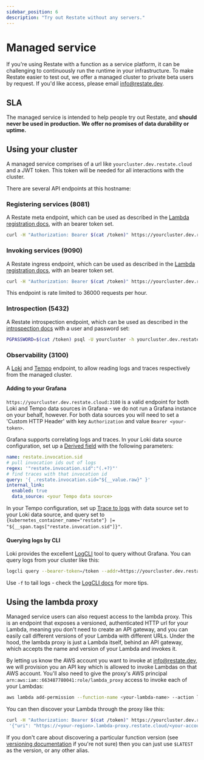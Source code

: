 ```yaml
---
sidebar_position: 6
description: "Try out Restate without any servers."
---
```


# Managed service

If you're using Restate with a function as a service platform, it can be challenging to 
continuously run the runtime in your infrastructure. To make Restate easier to test out,
we offer a managed cluster to private beta users by request. If you'd like access,
please email [info@restate.dev](mailto:info@restate.dev).

## SLA
The managed service is intended to help people try out Restate, and **should never be used in
production. We offer no promises of data durability or uptime.**

## Using your cluster
A managed service comprises of a url like `yourcluster.dev.restate.cloud` and a JWT token. This
token will be needed for all interactions with the cluster.

There are several API endpoints at this hostname:

### Registering services (8081)
A Restate meta endpoint, which can be used as described in the 
[Lambda registration docs](/services/deployment/lambda#discovering-the-services-behind-the-lambda-endpoint),
with an bearer token set.
```bash
curl -H "Authorization: Bearer $(cat /token)" https://yourcluster.dev.restate.cloud:8081/endpoints -H 'content-type: application/json' -d '{"uri": "https://<lambda-function-endpoint>/default/my-greeter", "additional_headers": {"x-api-key": "your-api-key"} }'
```

### Invoking services (9090)
A Restate ingress endpoint, which can be used as described in the
[Lambda registration docs](/services/deployment/lambda#send-requests),
with an bearer token set.
```bash
curl -H "Authorization: Bearer $(cat /token)" https://yourcluster.dev.restate.cloud:9090/org.example.Greeter/MultiWord -H 'content-type: application/json' -d '{"name": "Pete"}'
```
This endpoint is rate limited to 36000 requests per hour.

### Introspection (5432)
A Restate introspection endpoint, which can be used as described in the
[introspection docs](/services/introspection) with a user and password set:
```bash
PGPASSWORD=$(cat /token) psql -U yourcluster -h yourcluster.dev.restate.cloud
```

### Observability (3100)
A [Loki](https://grafana.com/oss/loki/) and [Tempo](https://grafana.com/oss/tempo/) endpoint,
to allow reading logs and traces respectively from the managed cluster.

#### Adding to your Grafana
`https://yourcluster.dev.restate.cloud:3100` is a valid endpoint for both Loki
and Tempo data sources in Grafana - we do not run a Grafana instance on your behalf, however.
For both data sources you will need to set a 'Custom HTTP Header' with key `Authorization` and value `Bearer <your-token>`.

Grafana supports correlating logs and traces. In your Loki data source configuration, set up a 
[Derived field](https://grafana.com/docs/grafana/latest/datasources/loki/configure-loki-data-source/#derived-fields)
with the following parameters:
```yaml
name: restate.invocation.sid
# pull invocation ids out of logs
regex: '"restate.invocation.sid":"(.+?)"'
# find traces with that invocation id
query: '{ .restate.invocation.sid="${__value.raw}" }'
internal_link:
  enabled: true
  data_source: <your Tempo data source>
```

In your Tempo configuration, set up [Trace to logs](https://grafana.com/docs/grafana/latest/datasources/tempo/#trace-to-logs)
with data source set to your Loki data source,
and query set to `{kubernetes_container_name="restate"} |= "${__span.tags["restate.invocation.sid"]}"`.

#### Querying logs by CLI
Loki provides the excellent [LogCLI](https://grafana.com/docs/loki/latest/tools/logcli/) tool to query without Grafana.
You can query logs from your cluster like this:
```bash
logcli query --bearer-token=/token --addr=https://yourcluster.dev.restate.cloud:3100 '{kubernetes_container_name="restate"}'
```
Use `-f` to tail logs - check the [LogCLI docs](https://grafana.com/docs/loki/latest/tools/logcli/#logcli-query-command-reference)
for more tips.

## Using the lambda proxy
Managed service users can also request access to the lambda proxy. This is an endpoint that exposes a versioned, authenticated
HTTP url for your Lambda, meaning you don't need to create an API gateway, and you can easily call different versions
of your Lambda with different URLs. Under the hood, the lambda proxy is just a Lambda itself, behind an API gateway, 
which accepts the name and version of your Lambda and invokes it.

By letting us know the AWS account you want to invoke at [info@restate.dev](mailto:info@restate.dev), we will provision
you an API key which is allowed to invoke Lambdas on that AWS account. You'll also need to give the proxy's AWS principal
`arn:aws:iam::663487780041:role/lambda_proxy` access to invoke each of your Lambdas:

```bash
aws lambda add-permission --function-name <your-lambda-name> --action lambda:InvokeFunction --principal arn:aws:iam::663487780041:role/lambda_proxy --statement-id lambda_proxy
```

You can then discover your Lambda through the proxy like this:
```bash
curl -H "Authorization: Bearer $(cat /token)" https://yourcluster.dev.restate.cloud:8081/endpoints -H 'content-type: application/json' -d \
 '{"uri": "https://<your-region>.lambda-proxy.restate.cloud/<your-account-id>/<your-lambda-name>/<your-lambda-version>", "additional_headers": {"x-api-key": "<your-api-key>"}}'
```
If you don't care about discovering a particular function version 
(see [versioning documentation](/services/upgrades-removal) if you're not sure)
then you can just use `$LATEST` as the version, or any other alias.
